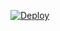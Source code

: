 [![Deploy](https://www.herokucdn.com/deploy/button.svg)](https://heroku.com/deploy?template=https://github.com/wilykun1994/BOT_RYUKA_MD.git)